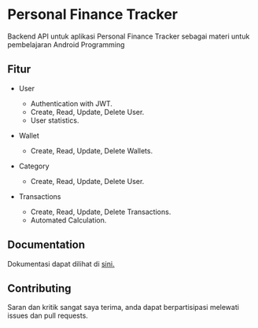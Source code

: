 # Personal Finance Tracker

Backend API untuk aplikasi Personal Finance Tracker sebagai materi untuk pembelajaran Android Programming

## Fitur

- User 
    - Authentication with JWT.
    - Create, Read, Update, Delete User.
    - User statistics.

- Wallet
    - Create, Read, Update, Delete Wallets.

- Category
    - Create, Read, Update, Delete User.

- Transactions
    - Create, Read, Update, Delete Transactions.
    - Automated Calculation.

## Documentation

Dokumentasi dapat dilihat di [sini.](https://fintrack.sendiko.my.id/api_docs.html)

## Contributing

Saran dan kritik sangat saya terima, anda dapat berpartisipasi melewati issues dan pull requests.